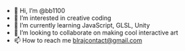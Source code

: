 - 👋 Hi, I’m @bb1100
- 👀 I’m interested in creative coding
- 🌱 I’m currently learning JavaScript, GLSL, Unity
- 💞️ I’m looking to collaborate on making cool interactive art
- 📫 How to reach me blrajcontact@gmail.com

<!---
bb1100/bb1100 is a ✨ special ✨ repository because its `README.md` (this file) appears on your GitHub profile.
You can click the Preview link to take a look at your changes.
--->

